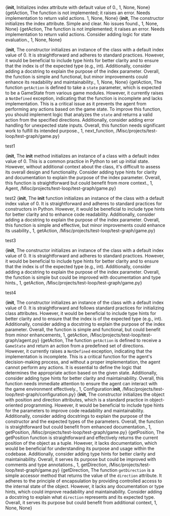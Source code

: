 {__init__, Initializes index attribute with default value of 0., 1, None, None}
{getAction, The function is not implemented; it raises an error. Needs implementation to return valid actions. 1, None, None}
{__init__, The constructor initializes the index attribute. Simple and clear. No issues found., 1, None, None}
{getAction, The function is not implemented; it raises an error. Needs implementation to return valid actions. Consider adding logic for state evaluation., 1, None, None}

{__init__, The constructor initializes an instance of the class with a default index value of 0. It is straightforward and adheres to standard practices. However, it would be beneficial to include type hints for better clarity and to ensure that the index is of the expected type (e.g., int). Additionally, consider adding a docstring to explain the purpose of the index parameter. Overall, the function is simple and functional, but minor improvements could enhance its readability and maintainability., 1, None, None}
{getAction, The function `getAction` is defined to take a `state` parameter, which is expected to be a GameState from various game modules. However, it currently raises a `NotDefined` exception, indicating that the function is incomplete and lacks implementation. This is a critical issue as it prevents the agent from performing any actions based on the game state. To improve this function, you should implement logic that analyzes the `state` and returns a valid action from the specified directions. Additionally, consider adding error handling for unexpected state inputs. Overall, this function needs significant work to fulfill its intended purpose., 1, next_function, /Misc/projects/test-loop/test-graph/game.py}

test1

{__init__, The __init__ method initializes an instance of a class with a default index value of 0. This is a common practice in Python to set up initial state. However, without additional context about the class, it's difficult to assess its overall design and functionality. Consider adding type hints for clarity and documentation to explain the purpose of the index parameter. Overall, this function is straightforward but could benefit from more context., 1, Agent, /Misc/projects/test-loop/test-graph/game.py}

test2
{__init__, The __init__ function initializes an instance of the class with a default index value of 0. It is straightforward and adheres to standard practices for constructors in Python. However, it would be beneficial to include type hints for better clarity and to enhance code readability. Additionally, consider adding a docstring to explain the purpose of the index parameter. Overall, this function is simple and effective, but minor improvements could enhance its usability., 1, getAction, /Misc/projects/test-loop/test-graph/game.py}

test3


{__init__, The constructor initializes an instance of the class with a default index value of 0. It is straightforward and adheres to standard practices. However, it would be beneficial to include type hints for better clarity and to ensure that the index is of the expected type (e.g., int). Additionally, consider adding a docstring to explain the purpose of the index parameter. Overall, the function is simple but could be improved with documentation and type hints., 1, getAction, /Misc/projects/test-loop/test-graph/game.py}

test4

{__init__, The constructor initializes an instance of the class with a default index value of 0. It is straightforward and follows standard practices for initializing class attributes. However, it would be beneficial to include type hints for better clarity and to ensure that the index is of the expected type (e.g., int). Additionally, consider adding a docstring to explain the purpose of the index parameter. Overall, the function is simple and functional, but could benefit from minor enhancements, 1, getAction, /Misc/projects/test-loop/test-graph/agent.py}
{getAction, The function `getAction` is defined to receive a `GameState` and return an action from a predefined set of directions. However, it currently raises a `NotDefined` exception, indicating that the implementation is incomplete. This is a critical function for the agent's decision-making process, and without a proper implementation, the agent cannot perform any actions. It is essential to define the logic that determines the appropriate action based on the given state. Additionally, consider adding type hints for better clarity and maintainability. Overall, this function needs immediate attention to ensure the agent can interact with the game environment effectively., 1, Configuration:__init__, /Misc/projects/test-loop/test-graph/configuration.py}
{__init__, The constructor initializes the object with position and direction attributes, which is a standard practice in object-oriented programming. However, it would be beneficial to include type hints for the parameters to improve code readability and maintainability. Additionally, consider adding docstrings to explain the purpose of the constructor and the expected types of the parameters. Overall, the function is straightforward but could benefit from enhanced documentation., 1, getPosition, /Misc/projects/test-loop/test-graph/game.py}
{getPosition, The getPosition function is straightforward and effectively returns the current position of the object as a tuple. However, it lacks documentation, which would be beneficial for understanding its purpose and usage within the codebase. Additionally, consider adding type hints for better clarity and maintainability. Overall, it serves its purpose but could be improved with comments and type annotations., 1, getDirection, /Misc/projects/test-loop/test-graph/game.py}
{getDirection, The function `getDirection` is a simple accessor method that returns the value of the `direction` attribute. It adheres to the principle of encapsulation by providing controlled access to the internal state of the object. However, it lacks any documentation or type hints, which could improve readability and maintainability. Consider adding a docstring to explain what `direction` represents and its expected type. Overall, it serves its purpose but could benefit from additional context, 1, None, None}
